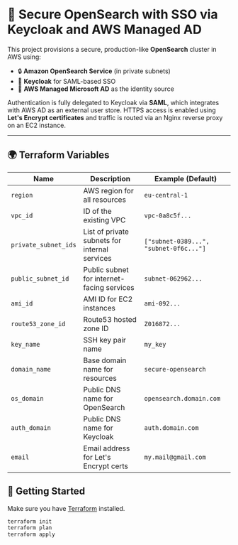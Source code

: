 # 🔐 Secure OpenSearch with SSO via Keycloak and AWS Managed AD

This project provisions a secure, production-like **OpenSearch** cluster in AWS using:
- 🔒 **Amazon OpenSearch Service** (in private subnets)
- 🧩 **Keycloak** for SAML-based SSO
- 🏢 **AWS Managed Microsoft AD** as the identity source

Authentication is fully delegated to Keycloak via **SAML**, which integrates with AWS AD as an external user store. HTTPS access is enabled using **Let's Encrypt certificates** and traffic is routed via an Nginx reverse proxy on an EC2 instance.

---

## 🌍 Terraform Variables

| Name                 | Description                                  | Example (Default)                      |
|----------------------|----------------------------------------------|----------------------------------------|
| `region`             | AWS region for all resources                 | `eu-central-1`                         |
| `vpc_id`             | ID of the existing VPC                       | `vpc-0a8c5f...`                        |
| `private_subnet_ids` | List of private subnets for internal services| `["subnet-0389...", "subnet-0f6c..."]` |
| `public_subnet_id`   | Public subnet for internet-facing services   | `subnet-062962...`                     |
| `ami_id`             | AMI ID for EC2 instances                     | `ami-092...`                           |
| `route53_zone_id`    | Route53 hosted zone ID                       | `Z016872...`                           |
| `key_name`           | SSH key pair name                            | `my_key`                               |
| `domain_name`        | Base domain name for resources               | `secure-opensearch`                    |
| `os_domain`          | Public DNS name for OpenSearch               | `opensearch.domain.com`                |
| `auth_domain`        | Public DNS name for Keycloak                 | `auth.domain.com`                      |
| `email`              | Email address for Let's Encrypt certs        | `my.mail@gmail.com`                    |

## 🚀 Getting Started

Make sure you have [Terraform](https://developer.hashicorp.com/terraform/install) installed.

```bash
terraform init
terraform plan
terraform apply
```